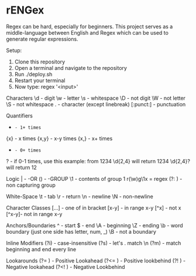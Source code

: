 # rENGex

Regex can be hard, especially for beginners. This project serves as a middle-language between English and Regex which can be used to generate regular expressions.

Setup:

1. Clone this repository
2. Open a terminal and navigate to the repository
3. Run ./deploy.sh
4. Restart your terminal
5. Now type: regex '\<input>'

Characters
\d - digit
\w - letter
\s - whitespace
\D - not digit
\W - not letter
\S - not whitespace
.  - character (except linebreak)
[:punct:] - punctuation

Quantifiers
+     - 1+ times
{x}   - x times
{x,y} - x-y times
{x,}  - x+ times
*     - 0+ times
?     - if 0-1 times, use this
example: from 1234
\d{2,4} will return 1234
\d{2,4}? will return 12

Logic
|  - -OR
() - -GROUP
\1 - contents of group 1 r(\w)g\1x = regex
(?: ) - non capturing group

White-Space
\t - tab
\r - return
\n - newline
\N - non-newline

Character Classes
[...] - one of in bracket
[x-y] - in range x-y
[^x]  - not x
[^x-y]- not in range x-y

Anchors/Boundaries
^ - start
$ - end
\A - beginning
\Z - ending
\b - word boundary (just one side has letter, num, _)
\B - not a boundary

Inline Modifiers
(?i) - case-insensitive
(?s) - let's . match \n
(?m) - match beginning and end every line

Lookarounds
(?= )  - Positive Lookahead
(?<= ) - Positive lookbehind
(?! )  - Negative lookahead
(?<! ) - Negative Lookbehind